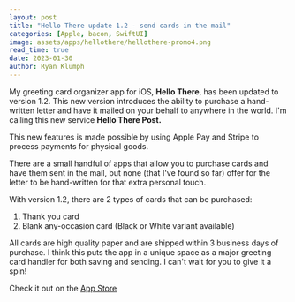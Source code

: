 ```yaml
---
layout: post
title: "Hello There update 1.2 - send cards in the mail"
categories: [Apple, bacon, SwiftUI]
image: assets/apps/hellothere/hellothere-promo4.png
read_time: true
date: 2023-01-30
author: Ryan Klumph
---
```

My greeting card organizer app for iOS, **Hello There**, has been updated to version 1.2. This new version introduces the ability to purchase a hand-written letter and have it mailed on your behalf to anywhere in the world. I'm calling this new service **Hello There Post.**

This new features is made possible by using Apple Pay and Stripe to process payments for physical goods. 

There are a small handful of apps that allow you to purchase cards and have them sent in the mail, but none (that I've found so far) offer for the letter to be hand-written for that extra personal touch.

With version 1.2, there are 2 types of cards that can be purchased:
1. Thank you card
2. Blank any-occasion card (Black or White variant available)

All cards are high quality paper and are shipped within 3 business days of purchase. I think this puts the app in a unique space as a major greeting card handler for both saving and sending. I can't wait for you to give it a spin!

Check it out on the [App Store](https://apps.apple.com/us/app/hello-there-greeting-cards/id1632485298)